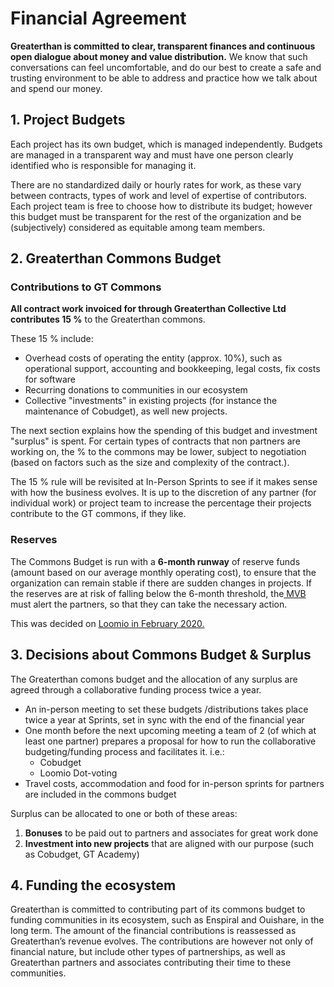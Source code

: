# Financial Agreement

**Greaterthan is committed to clear, transparent finances and continuous open dialogue about money and value distribution.** We know that such conversations can feel uncomfortable, and do our best to create a safe and trusting environment to be able to address and practice how we talk about and spend our money.

## 1. Project Budgets

Each project has its own budget, which is managed independently. Budgets are managed in a transparent way and must have one person clearly identified who is responsible for managing it.

There are no standardized daily or hourly rates for work, as these vary between contracts, types of work and level of expertise of contributors. Each project team is free to choose how to distribute its budget; however this budget must be transparent for the rest of the organization and be \(subjectively\) considered as equitable among team members.

## 2. Greaterthan Commons Budget 

### Contributions to GT Commons

**All contract work invoiced for through Greaterthan Collective Ltd contributes 15 %** to the Greaterthan commons.

These 15 % include: 

* Overhead costs of operating the entity \(approx. 10%\), such as operational support, accounting and bookkeeping, legal costs, fix costs for software
* Recurring donations to communities in our ecosystem
* Collective "investments" in existing projects \(for instance the maintenance of Cobudget\), as well new projects. 

The next section explains how the spending of this budget and investment "surplus" is spent. For certain types of contracts that non partners are working on, the % to the commons may be lower, subject to negotiation \(based on factors such as the size and complexity of the contract.\).

The 15 % rule will be revisited at In-Person Sprints to see if it makes sense with how the business evolves. It is up to the discretion of any partner \(for individual work\) or project team to increase the percentage their projects contribute to the GT commons, if they like.

### Reserves

The Commons Budget is run with a **6-month runway** of reserve funds \(amount based on our average monthly operating cost\), to ensure that the organization can remain stable if there are sudden changes in projects. If the reserves are at risk of falling below the 6-month threshold, the[ MVB ](agreements/#minimum-viable-board)must alert the partners, so that they can take the necessary action.  

This was decided on [Loomio in February 2020. ](https://www.loomio.org/d/kf0jHFC7/gt-core-budget-discussions-decisions/1)

## 3. Decisions about Commons Budget & Surplus

The Greaterthan comons budget and the allocation of any surplus are agreed through a collaborative funding process twice a year.

* An in-person meeting to set these budgets /distributions takes place twice a year at Sprints, set in sync with the end of the financial year
* One month before the next upcoming meeting a team of 2 \(of which at least one partner\) prepares a proposal for how to run the collaborative budgeting/funding process and facilitates it. i.e.:
  * Cobudget
  * Loomio Dot-voting
* Travel costs, accommodation and food for in-person sprints for partners are included in the commons budget

Surplus can be allocated to one or both of these areas:

1. **Bonuses** to be paid out to partners and associates for great work done
2. **Investment into new projects** that are aligned with our purpose \(such as Cobudget, GT Academy\)

## 4. Funding the ecosystem

Greaterthan is committed to contributing part of its commons budget to funding communities in its ecosystem, such as Enspiral and Ouishare, in the long term. The amount of the financial contributions is reassessed as Greaterthan’s revenue evolves. The contributions are however not only of financial nature, but include other types of partnerships, as well as Greaterthan partners and associates contributing their time to these communities.

